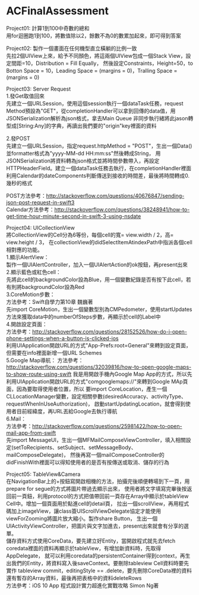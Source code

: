 # ACFinalAssessment
Project01: 計算1到100中奇數的總和    
用for迴圈跑1到100，將數值除以2，餘數不為0的數累加起來，即可得到答案

Project02: 製作一個畫面在任何機型直立橫躺的比例一致     
先拉2個UIView上來，給予不同顏色，將這兩個UIView包成一個Stack View，設定間距=10，Distribution = Fill Equally，
然後設定Constraints，Height=50，to Botton Space = 10，Leading Space = (margins = 0)，Tralling Space = (margins = 0)

Project03: Server Request    
1.發Get取值回來  
先建立一個URLSession，使用這個session執行一個dataTask任務，request Method預設為"GET"，從completionHandler可以拿到回傳的data值，用JSONSerialization解析為json格式，拿去Main Queue 非同步執行緒將此jason轉型成[String:Any]的字典，再讀出我們要的"origin"key裡面的資料  
  
2.發POST  
先建立一個URLSession，指定request.httpMethod = "POST"，生出一個Data()並formatter格式為"yyyy-MM-dd HH:mm:ss"然後轉成String，
用JSONSerialization將資料轉為json格式並將時間參數帶入，再設定HTTPHeaderField。建立一個dataTask任務去執行，在completionHandler裡面
利用Calendar的dateComponents判斷傳送到接收的時間差，最後將時間轉成0.幾秒的格式  
  
POST方法參考：http://stackoverflow.com/questions/40676847/sending-json-post-request-in-swift3  
Calendar方法參考：http://stackoverflow.com/questions/38248941/how-to-get-time-hour-minute-second-in-swift-3-using-nsdate  
  
      
Project04: UICollectionView  
將CollectionView的Cell分為6等份，每個cell的寬= view.width / 2，高= view.height / 3，
在collectionView的didSelectItemAtindexPath中指派各個cell相對應的功能。  
1.顯示AlertView：  
製作一個UIAlertController，加入一個UIAlertAction的ok按鈕，再present出來  
2.顯示藍色或紅色cell：  
先將此cell的backgroundColor設為Blue，用一個變數紀錄是否有按下此cell，若有則將backgroundColor設為Red  
3.CoreMotion步數：  
方法參考：Swift自學力第10章 魏巍著  
先import CoreMotion，生出一個變數型別為CMPedometer，使用startUpdates方法來獲取data中的numberOfSteps步數，再顯示於cell的Label中  
4.開啟設定頁面：  
方法參考：http://stackoverflow.com/questions/28152526/how-do-i-open-phone-settings-when-a-button-is-clicked-ios  
利用UIApplication開啟URL的方式"App-Prefs:root=General"來轉到設定頁面，但需要在info裡面新增一個URL Schemes  
5.Google Map導航： 
方法參考：http://stackoverflow.com/questions/32039816/how-to-open-google-maps-to-show-route-using-swift
我是用開啟手機內Google Map App的方式，所以先利用UIApplication開啟URL的方式"comgooglemaps://"來轉到Google MAp頁面，因為要取得使用者位置，所以
要import CoreLocation，產生一個CLLocationManager變數，設定相關參數(desiredAccuracy、activityType、requestWhenInUseAuthorization)，
啟動startUpdatingLocation，就會得到使用者目前經緯度，再URL丟給Google去執行導航  
6.Mail：  
方法參考：http://stackoverflow.com/questions/25981422/how-to-open-mail-app-from-swift  
先import MessageUI，生出一個MFMailComposeViewController，填入相關設定(setToRecipients、setSubject、setMessageBody、mailComposeDelegate)，
然後再寫一個mailComposeController的didFinishWith裡面可以得知使用者的是否有按傳送或取消、儲存的行為  
  
Project05: TableView&Camera  
在NavigationBar上的+按鈕寫開啟相機的方法，拍攝完後順便轉場到下一頁，用prepare for segue的方式將圖片帶過去顯示出來，
使用者將文字填寫完畢後按返回前一頁鈕，利用protocol的方式把值帶回前一頁存在Array中顯示於tableView Cell中。增加一個頁面用於點進cell的detail頁，
拉出一個scrollView，再用程式碼加上imageView，讓class簽UIScrollViewDelegate協定才能使用viewForZooming將圖片放大縮小。製作share Button，
生出一個UIActivityViewController，把圖片與文字加進去，present出來就會有分享的選單。  
儲存資料方式使用CoreData，要先建立好Entity，當開啟程式就先去fetch coredata裡面的資料再顯示於tableView，有增加新資料時，先取得AppDelegate，
就可以利用coredata的persistentContainer得到context，再生出我們的Entity，將資料寫入後saveContext。要刪除tableview Cell資料時要先實作
tableview commit，editingStyle == .delete，要先刪除CoreData裡的資料還有暫存的Array資料，最後再把表格中的資料deleteRows  
方法參考：iOS 10 App 程式設計實力超進化實戰攻略  Simon Ng著










